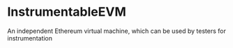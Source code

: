 # InstrumentableEVM
An independent Ethereum virtual machine, which can be used by testers for instrumentation
